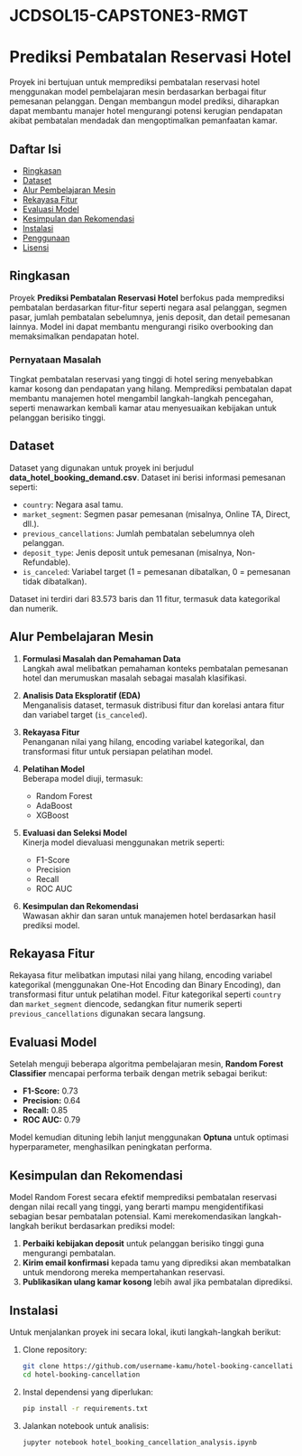 # JCDSOL15-CAPSTONE3-RMGT
# Prediksi Pembatalan Reservasi Hotel

Proyek ini bertujuan untuk memprediksi pembatalan reservasi hotel menggunakan model pembelajaran mesin berdasarkan berbagai fitur pemesanan pelanggan. Dengan membangun model prediksi, diharapkan dapat membantu manajer hotel mengurangi potensi kerugian pendapatan akibat pembatalan mendadak dan mengoptimalkan pemanfaatan kamar.

## Daftar Isi
- [Ringkasan](#ringkasan)
- [Dataset](#dataset)
- [Alur Pembelajaran Mesin](#alur-pembelajaran-mesin)
- [Rekayasa Fitur](#rekayasa-fitur)
- [Evaluasi Model](#evaluasi-model)
- [Kesimpulan dan Rekomendasi](#kesimpulan-dan-rekomendasi)
- [Instalasi](#instalasi)
- [Penggunaan](#penggunaan)
- [Lisensi](#lisensi)

## Ringkasan
Proyek **Prediksi Pembatalan Reservasi Hotel** berfokus pada memprediksi pembatalan berdasarkan fitur-fitur seperti negara asal pelanggan, segmen pasar, jumlah pembatalan sebelumnya, jenis deposit, dan detail pemesanan lainnya. Model ini dapat membantu mengurangi risiko overbooking dan memaksimalkan pendapatan hotel.

### Pernyataan Masalah
Tingkat pembatalan reservasi yang tinggi di hotel sering menyebabkan kamar kosong dan pendapatan yang hilang. Memprediksi pembatalan dapat membantu manajemen hotel mengambil langkah-langkah pencegahan, seperti menawarkan kembali kamar atau menyesuaikan kebijakan untuk pelanggan berisiko tinggi.

## Dataset
Dataset yang digunakan untuk proyek ini berjudul **data_hotel_booking_demand.csv**. Dataset ini berisi informasi pemesanan seperti:
- `country`: Negara asal tamu.
- `market_segment`: Segmen pasar pemesanan (misalnya, Online TA, Direct, dll.).
- `previous_cancellations`: Jumlah pembatalan sebelumnya oleh pelanggan.
- `deposit_type`: Jenis deposit untuk pemesanan (misalnya, Non-Refundable).
- `is_canceled`: Variabel target (1 = pemesanan dibatalkan, 0 = pemesanan tidak dibatalkan).

Dataset ini terdiri dari 83.573 baris dan 11 fitur, termasuk data kategorikal dan numerik.

## Alur Pembelajaran Mesin

1. **Formulasi Masalah dan Pemahaman Data**  
   Langkah awal melibatkan pemahaman konteks pembatalan pemesanan hotel dan merumuskan masalah sebagai masalah klasifikasi.

2. **Analisis Data Eksploratif (EDA)**  
   Menganalisis dataset, termasuk distribusi fitur dan korelasi antara fitur dan variabel target (`is_canceled`).

3. **Rekayasa Fitur**  
   Penanganan nilai yang hilang, encoding variabel kategorikal, dan transformasi fitur untuk persiapan pelatihan model.

4. **Pelatihan Model**  
   Beberapa model diuji, termasuk:
   - Random Forest
   - AdaBoost
   - XGBoost

5. **Evaluasi dan Seleksi Model**  
   Kinerja model dievaluasi menggunakan metrik seperti:
   - F1-Score
   - Precision
   - Recall
   - ROC AUC

6. **Kesimpulan dan Rekomendasi**  
   Wawasan akhir dan saran untuk manajemen hotel berdasarkan hasil prediksi model.

## Rekayasa Fitur

Rekayasa fitur melibatkan imputasi nilai yang hilang, encoding variabel kategorikal (menggunakan One-Hot Encoding dan Binary Encoding), dan transformasi fitur untuk pelatihan model. Fitur kategorikal seperti `country` dan `market_segment` diencode, sedangkan fitur numerik seperti `previous_cancellations` digunakan secara langsung.

## Evaluasi Model

Setelah menguji beberapa algoritma pembelajaran mesin, **Random Forest Classifier** mencapai performa terbaik dengan metrik sebagai berikut:
- **F1-Score:** 0.73
- **Precision:** 0.64
- **Recall:** 0.85
- **ROC AUC:** 0.79

Model kemudian dituning lebih lanjut menggunakan **Optuna** untuk optimasi hyperparameter, menghasilkan peningkatan performa.

## Kesimpulan dan Rekomendasi

Model Random Forest secara efektif memprediksi pembatalan reservasi dengan nilai recall yang tinggi, yang berarti mampu mengidentifikasi sebagian besar pembatalan potensial. Kami merekomendasikan langkah-langkah berikut berdasarkan prediksi model:
1. **Perbaiki kebijakan deposit** untuk pelanggan berisiko tinggi guna mengurangi pembatalan.
2. **Kirim email konfirmasi** kepada tamu yang diprediksi akan membatalkan untuk mendorong mereka mempertahankan reservasi.
3. **Publikasikan ulang kamar kosong** lebih awal jika pembatalan diprediksi.

## Instalasi

Untuk menjalankan proyek ini secara lokal, ikuti langkah-langkah berikut:

1. Clone repository:
   ```bash
   git clone https://github.com/username-kamu/hotel-booking-cancellation.git
   cd hotel-booking-cancellation
2. Instal dependensi yang diperlukan:
   ```bash
   pip install -r requirements.txt
3. Jalankan notebook untuk analisis:
    ```bash
    jupyter notebook hotel_booking_cancellation_analysis.ipynb
